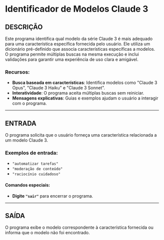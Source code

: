 # Identificador de Modelos Claude 3

## DESCRIÇÃO
Este programa identifica qual modelo da série Claude 3 é mais adequado para uma característica específica fornecida pelo usuário. Ele utiliza um dicionário pré-definido que associa características específicas a modelos. O programa permite múltiplas buscas na mesma execução e inclui validações para garantir uma experiência de uso clara e amigável.

### Recursos:
- **Busca baseada em características**: Identifica modelos como "Claude 3 Opus", "Claude 3 Haiku" e "Claude 3 Sonnet".
- **Interatividade**: O programa aceita múltiplas buscas sem reiniciar.
- **Mensagens explicativas**: Guias e exemplos ajudam o usuário a interagir com o programa.

---

## ENTRADA
O programa solicita que o usuário forneça uma característica relacionada a um modelo Claude 3.

### Exemplos de entrada:
- `"automatizar tarefas"`
- `"moderação de conteúdo"`
- `"raciocínio cuidadoso"`

#### Comandos especiais:
- **Digite `"sair"`** para encerrar o programa.

---

## SAÍDA
O programa exibe o modelo correspondente à característica fornecida ou informa que o modelo não foi encontrado.
